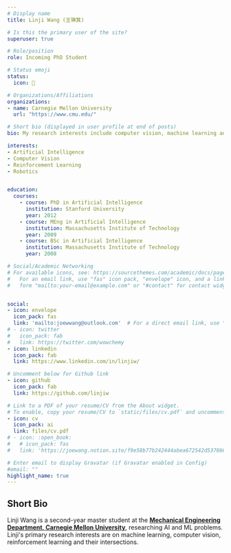```yaml
---
# Display name
title: Linji Wang (王琳箕)

# Is this the primary user of the site?
superuser: true

# Role/position
role: Incoming PhD Student

# Status emoji
status:
  icon: 🥳

# Organizations/Affiliations
organizations:
- name: Carnegie Mellon University
  url: "https://www.cmu.edu/"

# Short bio (displayed in user profile at end of posts)
bio: My research interests include computer vision, machine learning and reinforcement learning.

interests:
- Artificial Intelligence
- Computer Vision
- Reinforcement Learning
- Robotics


education:
  courses:
    - course: PhD in Artificial Intelligence
      institution: Stanford University
      year: 2012
    - course: MEng in Artificial Intelligence
      institution: Massachusetts Institute of Technology
      year: 2009
    - course: BSc in Artificial Intelligence
      institution: Massachusetts Institute of Technology
      year: 2008

# Social/Academic Networking
# For available icons, see: https://sourcethemes.com/academic/docs/page-builder/#icons
#   For an email link, use "fas" icon pack, "envelope" icon, and a link in the
#   form "mailto:your-email@example.com" or "#contact" for contact widget.


social:
- icon: envelope
  icon_pack: fas
  link: 'mailto:joewwang@outlook.com'  # For a direct email link, use "mailto:test@example.org".
# - icon: twitter
#   icon_pack: fab
#   link: https://twitter.com/wowchemy
- icon: linkedin
  icon_pack: fab
  link: https://www.linkedin.com/in/linjiw/

# Uncomment below for Github link
- icon: github
  icon_pack: fab
  link: https://github.com/linjiw

# Link to a PDF of your resume/CV from the About widget.
# To enable, copy your resume/CV to `static/files/cv.pdf` and uncomment the lines below.
- icon: cv
  icon_pack: ai
  link: files/cv.pdf
# - icon: :open_book:
#   # icon_pack: fas
#   link: 'https://joewang.notion.site/f9e58b77b242444abea672542d537866?v=ff94b5d39c174fb6a99a54ffaf7f5a35'

# Enter email to display Gravatar (if Gravatar enabled in Config)
#email: ""
highlight_name: true
---
```


<!-- ## Current
I'm looking for Ph.D. position in computer science. -->

## Short Bio

Linji Wang is a second-year master student at the [**Mechanical Engineering Department, Carnegie Mellon University**](https://www.meche.engineering.cmu.edu/), researching AI and ML problems. Linji's primary research interests are on machine learning, computer vision, reinforcement learning and their intersections.
<!-- {style="text-align: justify;"} -->

